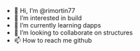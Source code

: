 - 👋 Hi, I’m @rimortin77
- 👀 I’m interested in build
- 🌱 I’m currently learning dapps
- 💞️ I’m looking to collaborate on structures
- 📫 How to reach me github

<!---
rimortin77/rimortin77 is a ✨ special ✨ repository because its `README.md` (this file) appears on your GitHub profile.
You can click the Preview link to take a look at your changes.
--->

